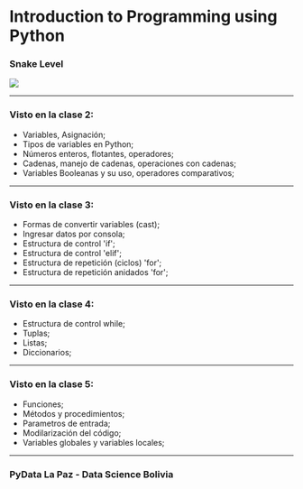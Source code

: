 # Introduction to Programming using Python
### Snake Level

![](https://scontent.fvvi1-2.fna.fbcdn.net/v/t1.0-9/60446155_406101693577559_1668674062412414976_o.png?_nc_cat=104&_nc_sid=8024bb&_nc_ohc=woK9Xr5dPN0AX8AnjuE&_nc_ht=scontent.fvvi1-2.fna&oh=849ef2f2f75ae9d64999aa119d09daff&oe=5EAB2184)

-------------
### Visto en la clase 2:

- Variables, Asignación;
- Tipos de variables en Python;
- Números enteros, flotantes, operadores;
- Cadenas, manejo de cadenas, operaciones con cadenas;
- Variables Booleanas y su uso, operadores comparativos;

-------------
### Visto en la clase 3:

- Formas de convertir variables (cast);
- Ingresar datos por consola;
- Estructura de control 'if';
- Estructura de control 'elif';
- Estructura de repetición (ciclos) 'for';
- Estructura de repetición anidados 'for';

-------------
### Visto en la clase 4:

- Estructura de control while;
- Tuplas;
- Listas;
- Diccionarios;

-------------
### Visto en la clase 5:

- Funciones;
- Métodos y procedimientos;
- Parametros de entrada;
- Modilarización del código;
- Variables globales y variables locales;

-------------

### PyData La Paz - Data Science Bolivia
